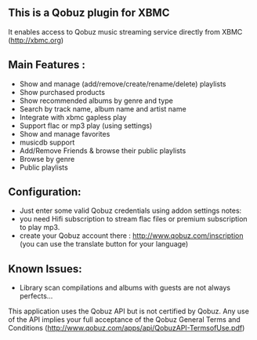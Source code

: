 This is a Qobuz plugin for XBMC
-------------------------------
It enables access to Qobuz music streaming service directly from XBMC (http://xbmc.org)

Main Features : 
---------------

- Show and manage (add/remove/create/rename/delete) playlists
- Show purchased products
- Show recommended albums by genre and type  
- Search by track name, album name and artist name
- Integrate with xbmc gapless play
- Support flac or mp3 play (using settings)
- Show and manage favorites
- musicdb support
- Add/Remove Friends & browse their public playlists
- Browse by genre
- Public playlists

Configuration:
--------------

- Just enter some valid Qobuz credentials using addon settings
notes: 
- you need Hifi subscription to stream flac files or premium subscription to play mp3. 
- create your Qobuz account there : http://www.qobuz.com/inscription (you can use the translate button for your language)

Known Issues:
-------------
- Library scan compilations and albums with guests are not always perfects...

This application uses the Qobuz API but is not certified by Qobuz.
Any use of the API implies your full acceptance of the Qobuz General Terms and Conditions (http://www.qobuz.com/apps/api/QobuzAPI-TermsofUse.pdf)
